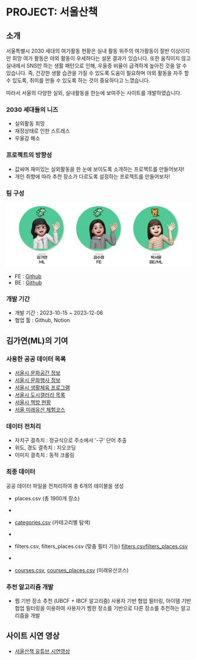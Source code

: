 # PROJECT: 서울산책
## 소개

서울특별시 2030 세대의 여가활동 현황은 실내 활동 위주의 여가활동이 절반 이상이지만 희망 여가 활동은 야외 활동이 우세하다는 설문 결과가 있습니다.
또한 움직이지 않고 실내에서 SNS만 하는 생활 패턴으로 인해, 우울증 비율이 급격하게 높아진 것을 알 수 있습니다.
즉, 건강한 생활 습관을 가질 수 있도록 도움이 필요하며 야외 활동을 자주 할 수 있도록, 취미를 만들 수 있도록 하는 것이 중요하다고 느꼈습니다.

따라서 서울의 다양한 실외, 실내활동을 한눈에 보여주는 사이트를 개발하였습니다.


### 2030 세대들의 니즈
- 실외활동 희망
- 재정상태로 인한 스트레스
- 우울감 해소


### 프로젝트의 방향성
- 값싸며 재미있는 실외활동을 한 눈에 보이도록 소개하는 프로젝트를 만들어보자!
- 개인 취향에 따라 추천 장소가 다르도록 설정하는 프로젝트를 만들어보자!



### 팀 구성
![](https://github.com/seoyun-dev/MZplace/raw/main/members.png)
- FE : [Github](https://github.com/JJongsKim/Seoul-Walk)
- BE : [Github](https://github.com/seoyun-dev/MZplace)

### 개발 기간
- 개발 기간 : 2023-10-15 ~ 2023-12-06
- 협업 툴 : Github, Notion


## 김가연(ML)의 기여

### 사용한 공공 데이터 목록
 - [서울시 문화공간 정보](https://data.seoul.go.kr/dataList/OA-15487/S/1/datasetView.do)
 - [서울시 문화행사 정보](https://data.seoul.go.kr/dataList/OA-15486/S/1/datasetView.do)
 - [서울시 생활체육 프로그램](https://data.seoul.go.kr/dataList/OA-21780/S/1/datasetView.do)
 - [서울시 도시갤러리 목록](https://data.seoul.go.kr/dataList/OA-21241/S/1/datasetView.do)
 - [서울시 책방 현황](https://data.seoul.go.kr/dataList/OA-21062/S/1/datasetView.do) 
 - [서울 미래유산 체험코스](https://data.seoul.go.kr/dataList/OA-15447/S/1/datasetView.do)
 

### 데이터 전처리 
- 자치구 결측치 : 정규식으로 주소에서 '-구' 단어 추출
- 위도, 경도 결측치 : 지오코딩
- 이미지 결측치 : 동적 크롤링

### 최종 데이터
공공 데이터 파일을 전처리하여 총 6개의 테이블을 생성
 - places.csv (총 1900개 장소)

 - 
 - [categories.csv](https://github.com/maryrichard1022/capstone2/files/13724365/categories.csv) (카테고리별 탐색)

 - 
 - filters.csv, filters_places.csv (맞춤 필터 기능)
[filters.csv](https://github.com/maryrichard1022/capstone2/files/13724383/filters.csv)[filters_places.csv](https://github.com/maryrichard1022/capstone2/files/13724384/filters_places.csv)

 - 
 - [courses.csv](https://github.com/maryrichard1022/capstone2/files/13724374/courses.csv), [courses_places.csv](https://github.com/maryrichard1022/capstone2/files/13724376/courses_places.csv) (미래유산코스)


### 추천 알고리즘 개발

- 찜 기반 장소 추천 (UBCF + IBCF 알고리즘)
  사용자 기반 협업 필터링, 아이템 기반 협업 필터링을 이용하여 사용자가 찜한 장소를 기반으로 다른 장소를 추천하는 알고리즘을 개발 
 

## 사이트 시연 영상
- [서울산책 유튜브 시연영상](https://www.youtube.com/watch?v=bkNFukoFNGQ)
